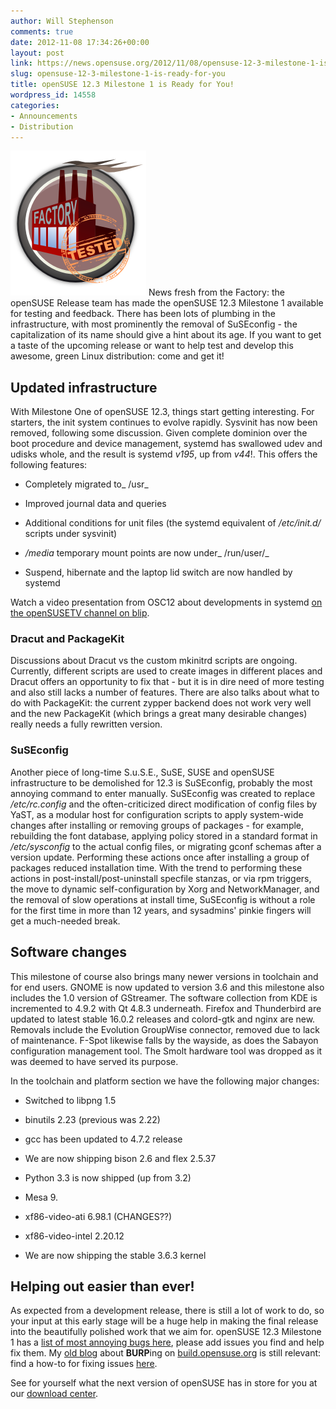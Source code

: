 ```yaml
---
author: Will Stephenson
comments: true
date: 2012-11-08 17:34:26+00:00
layout: post
link: https://news.opensuse.org/2012/11/08/opensuse-12-3-milestone-1-is-ready-for-you/
slug: opensuse-12-3-milestone-1-is-ready-for-you
title: openSUSE 12.3 Milestone 1 is Ready for You!
wordpress_id: 14558
categories:
- Announcements
- Distribution
---
```


![](/wp-content/uploads/2012/10/factory-tested.png)
News fresh from the Factory: the openSUSE Release team has made the openSUSE 12.3 Milestone 1 available for testing and feedback. There has been lots of plumbing in the infrastructure, with most prominently the removal of SuSEconfig - the capitalization of its name should give a hint about its age. If you want to get a taste of the upcoming release or want to help test and develop this awesome, green Linux distribution: come and get it!<!-- more -->


## Updated infrastructure


With Milestone One of openSUSE 12.3, things start getting interesting. For starters, the init system continues to evolve rapidly. Sysvinit has now been removed, following some discussion. Given complete dominion over the boot procedure and device management, systemd has swallowed udev and udisks whole, and the result is systemd _v195_, up from _v44_!. This offers the following features:



	
  * Completely migrated to_ /usr_

	
  * Improved journal data and queries

	
  * Additional conditions for unit files (the systemd equivalent of _/etc/init.d/_ scripts under sysvinit)

	
  * _/media_ temporary mount points are now under_ /run/user/_

	
  * Suspend, hibernate and the laptop lid switch are now handled by systemd


Watch a video presentation from OSC12 about developments in systemd [on the openSUSETV channel on blip](//blip.tv/openSUSEtv/osc12-systemd-dracut-and-opensuse-where-are-we-what-is-missing-what-do-we-plan-for-the-future-6414327).


### Dracut and PackageKit


Discussions about Dracut vs the custom mkinitrd scripts are ongoing. Currently, different scripts are used to create images in different places and Dracut offers an opportunity to fix that - but it is in dire need of more testing and also still lacks a number of features. There are also talks about what to do with PackageKit: the current zypper backend does not work very well and the new PackageKit (which brings a great many desirable changes) really needs a fully rewritten version.


### SuSEconfig


Another piece of long-time S.u.S.E., SuSE, SUSE and openSUSE infrastructure to be demolished for 12.3 is SuSEconfig, probably the most annoying command to enter manually. SuSEconfig was created to replace _/etc/rc.config_ and the often-criticized direct modification of config files by YaST, as a modular host for configuration scripts to apply system-wide changes after installing or removing groups of packages - for example, rebuilding the font database, applying policy stored in a standard format in _/etc/sysconfig_ to the actual config files, or migrating gconf schemas after a version update. Performing these actions once after installing a group of packages reduced installation time. With the trend to performing these actions in post-install/post-uninstall specfile stanzas, or via rpm triggers, the move to dynamic self-configuration by Xorg and NetworkManager, and the removal of slow operations at install time, SuSEconfig is without a role for the first time in more than 12 years, and sysadmins' pinkie fingers will get a much-needed break.


## Software changes


This milestone of course also brings many newer versions in toolchain and for end users. GNOME is now updated to version 3.6 and this milestone also includes the 1.0 version of GStreamer. The software collection from KDE is incremented to 4.9.2 with Qt 4.8.3 underneath. Firefox and Thunderbird are updated to latest stable 16.0.2 releases and colord-gtk and nginx are new. Removals include the Evolution GroupWise connector, removed due to lack of maintenance. F-Spot likewise falls by the wayside, as does the Sabayon configuration management tool. The Smolt hardware tool was dropped as it was deemed to have served its purpose.

In the toolchain and platform section we have the following major changes:



	
  * Switched to libpng 1.5

	
  * binutils 2.23 (previous was 2.22)

	
  * gcc has been updated to 4.7.2 release

	
  * We are now shipping bison 2.6 and flex 2.5.37

	
  * Python 3.3 is now shipped (up from 3.2)

	
  * Mesa 9.

	
  * xf86-video-ati 6.98.1 (CHANGES??)

	
  * xf86-video-intel 2.20.12

	
  * We are now shipping the stable 3.6.3 kernel




## Helping out easier than ever!


As expected from a development release, there is still a lot of work to do, so your input at this early stage will be a huge help in making the final release into the beautifully polished work that we aim for. openSUSE 12.3 Milestone 1 has a [list of most annoying bugs here](//en.opensuse.org/openSUSE:Most_annoying_bugs_12.3_dev), please add issues you find and help fix them. My [old blog](//lizards.opensuse.org/2011/05/16/have-you-burped-yet-today/) about **BURP**ing on [build.opensuse.org](//build.opensuse.org) is still relevant: find a how-to for fixing issues [here](//en.opensuse.org/openSUSE:Build_Service_Collaboration#Example_with_web_interface).

See for yourself what the next version of openSUSE has in store for you at our [download center](//software.opensuse.org/developer/en).
